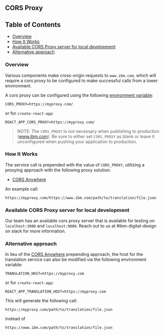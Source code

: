 ## CORS Proxy

<!-- START doctoc generated TOC please keep comment here to allow auto update -->
<!-- DON'T EDIT THIS SECTION, INSTEAD RE-RUN doctoc TO UPDATE -->
## Table of Contents

- [Overview](#overview)
- [How It Works](#how-it-works)
- [Available CORS Proxy server for local development](#available-cors-proxy-server-for-local-development)
- [Alternative approach](#alternative-approach)

<!-- END doctoc generated TOC please keep comment here to allow auto update -->

### Overview 

Various components make cross-origin requests to `www.ibm.com`, which will 
require a cors proxy to be configured to make successful calls from a lower 
environment.

A cors proxy can be configured using the following
[environment variable](https://github.com/carbon-design-system/ibm-dotcom-library/blob/master/packages/react/docs/environment-variables.md):

```
CORS_PROXY=https://myproxy.com/
```

or for `create-react-app`:

```
REACT_APP_CORS_PROXY=https://myproxy.com/
```

> NOTE: The `CORS_PROXY` is not necessary when publishing to production
> (www.ibm.com). Be sure to either set `CORS_PROXY` as blank or leave it
> unconfigured when pushing your application to production.

### How It Works

The service call is prepended with the value of `CORS_PROXY`, utilizing a
proxying approach with the following proxy solution:

- [CORS Anywhere](https://github.com/Rob--W/cors-anywhere)

An example call:

`https://myproxy.com/https://www.ibm.com/path/to/translation/file.json` 

### Available CORS Proxy server for local development

Our team has an available cors proxy server that is available for testing on
`localhost:3000` and `localhost:9000`. Reach out to us at #ibm-digital-design
on slack for more information.

### Alternative approach

In lieu of the [CORS Anywhere](https://github.com/Rob--W/cors-anywhere) 
prepending approach, the host for the translation service can also be 
modified via the following environment variable:

```
TRANSLATION_HOST=https://myproxy.com
```

or for `create-react-app`:

```
REACT_APP_TRANSLATION_HOST=https://myproxy.com
```

This will generate the following call:

`https://myproxy.com/path/to/translation/file.json`

instead of

`https://www.ibm.com/path/to/translation/file.json`
